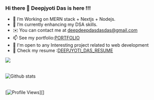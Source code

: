 ### Hi there 👋 Deepjyoti Das is here !!!

- 🔭 I’m Working on MERN stack + Nextjs + Nodejs.
- 🌱 I’m currently enhancing my DSA skills.
- ✉️ You can contact me at [deepdeepdasdasdas@gmail.com](mailto:deepdeepdasdasdas@gmail.com)
- 📫 See my portfolio:[PORTFOLIO](https://portfolio-ebon-beta.vercel.app)
- 👯 I'm open to any Interesting project related to web development
- 📄 Check my resume :[DEEPJYOTI_DAS_RESUME](https://drive.google.com/file/d/1zAfxJCeXDpDm2rk5D63MBOLj7FlQdoe2/view)


<a href=""> <img align="center" src="https://github-readme-stats-sigma-five.vercel.app/api/top-langs/?username=Codessmasher&theme=react&line_height=40&hide=css"/> </a>
<br/><br/><br/>
![Github stats](https://github-readme-stats-sigma-five.vercel.app/api?username=Codessmasher&theme=highcontrast&show_icons=true&count_private=true)
<br/><br/><br/>
[![Profile Views](https://komarev.com/ghpvc/?username=Codessmasher&color=FAC151)][]


